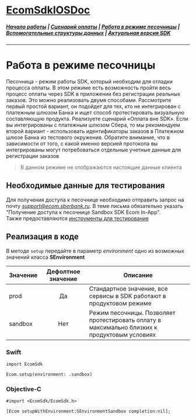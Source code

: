 # [EcomSdkIOSDoc](https://sdkpay.github.io/EcomSdkIOSDoc)

##### [Начало работы](https://sdkpay.github.io/EcomSdkIOSDoc/start) | [Сценарий оплаты](https://sdkpay.github.io/EcomSdkIOSDoc/payment_script) | [Работа в режиме песочницы](https://sdkpay.github.io/EcomSdkIOSDoc/sandbox_mode) | [Вспомогательные структуры данных](https://sdkpay.github.io/EcomSdkIOSDoc/data_structures) | [Актуальная версия SDK](https://sdkpay.github.io/EcomSdkIOSDoc/version)
---

# Работа в режиме песочницы
Песочница - режим работы SDK, который необходим для отладки процесса оплаты. В этом режиме есть возможность пройти весь процесс оплаты через SDK в приложении без регистрации реальных заказов. Это можно реализовать двумя способами. Рассмотрите первый простой вариант, он подойдет для тех, кто не интегрирован с платежным шлюзом Банка и ищет способ протестировать визуальную составляющую продукта. Реализуете сценарий «Оплата вне SDK». Если вы интегрированы с платежным шлюзом Сбера, то мы рекомендуем второй вариант - использовать идентификаторы заказов в Платежном шлюзе Банка из тестового окружения. Обратите внимание, что в зависимости от того, с какой именно версией протокола вы интегрированы могут потребоваться отдельные учетные данные для регистрации заказов

> В данном режиме не отображаются настоящие данные клиента

## Необходимые данные для тестирования
Для получения доступа к песочнице необходимо отправить запрос на почту *support@ecom.sberbank.ru*. В теме письма обязательно указать "Получение доступа к песочнице Sandbox SDK Ecom In-App".  
Также предоставляются [инструменты для тестирования](https://sdkpay.github.io/EcomSdkIOSDoc/data_structures#%D0%BF%D0%BB%D0%B0%D1%82%D0%B5%D0%B6%D0%BD%D1%8B%D0%B5-%D0%B8%D0%BD%D1%81%D1%82%D1%80%D1%83%D0%BC%D0%B5%D0%BD%D1%82%D1%8B-%D0%B4%D0%BB%D1%8F-%D1%80%D0%B0%D0%B1%D0%BE%D1%82%D1%8B-%D0%B2-%D1%80%D0%B5%D0%B6%D0%B8%D0%BC%D0%B5-%D0%BF%D0%B5%D1%81%D0%BE%D1%87%D0%BD%D0%B8%D1%86%D1%8B)

## Реализация в коде
В методе `setup` передайте в параметр *environment* одно из возможных значений класса **SEnvironment**

|Значение|Дефолтное значение|Описание|
|-|:-:|-|
|prod|Да|Стандартное значение, все сервисы в SDK работают в продуктовом режиме|
|sandbox|Нет|Режим песочницы. Позволяет протестировать оплату в максимально близких к продуктовым условиях|

### Swift
```
import EcomSdk

Ecom.setup(environment: .sandbox)
```

### Objective-C
```
#import <EcomSdk/EcomSdk.h>

[Ecom setupWithEnvironment:SEnvironmentSandbox completion:nil];
```
